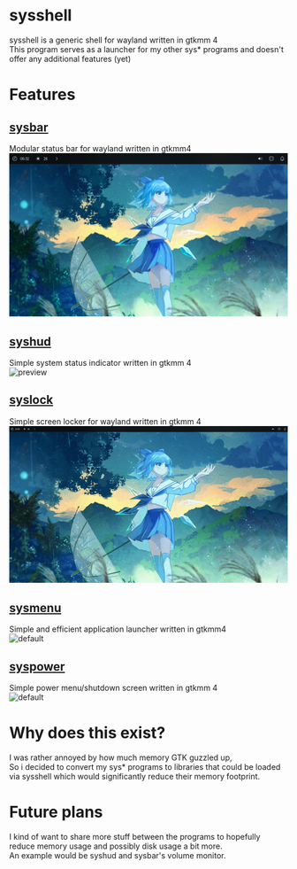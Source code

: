 # sysshell
sysshell is a generic shell for wayland written in gtkmm 4<br>
This program serves as a launcher for my other sys* programs and doesn't offer any additional features (yet)<br>

# Features
## [sysbar](https://github.com/System64fumo/sysbar)
Modular status bar for wayland written in gtkmm4<br>
![preview](https://github.com/System64fumo/sysbar/blob/main/preview.jpg "preview")

## [syshud](https://github.com/System64fumo/syshud)
Simple system status indicator written in gtkmm 4<br>
![preview](https://github.com/System64fumo/sysvol/blob/main/preview.gif "preview")

## [syslock](https://github.com/System64fumo/syslock)
Simple screen locker for wayland written in gtkmm 4<br>
![preview](https://github.com/System64fumo/syslock/blob/main/preview.gif "preview")

## [sysmenu](https://github.com/System64fumo/sysmenu)
Simple and efficient application launcher written in gtkmm4<br>
![default](https://github.com/System64fumo/sysmenu/blob/main/preview_default.gif "default")

## [syspower](https://github.com/System64fumo/syspower)
Simple power menu/shutdown screen written in gtkmm 4<br>
![default](https://github.com/System64fumo/syspower/blob/main/preview.gif "preview")


# Why does this exist?
I was rather annoyed by how much memory GTK guzzled up,<br>
So i decided to convert my sys* programs to libraries that could be loaded via sysshell which would significantly reduce their memory footprint.

# Future plans
I kind of want to share more stuff between the programs to hopefully reduce memory usage and possibly disk usage a bit more.<br>
An example would be syshud and sysbar's volume monitor.
